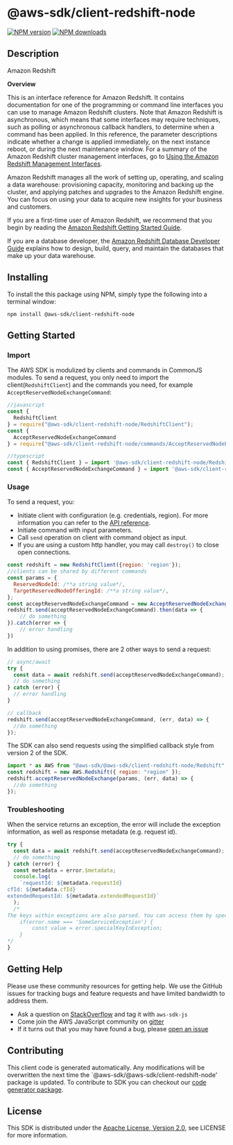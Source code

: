 # @aws-sdk/client-redshift-node

[![NPM version](https://img.shields.io/npm/v/@aws-sdk/client-redshift-node/preview.svg)](https://www.npmjs.com/package/@aws-sdk/client-redshift-node)
[![NPM downloads](https://img.shields.io/npm/dm/@aws-sdk/client-redshift-node.svg)](https://www.npmjs.com/package/@aws-sdk/client-redshift-node)

## Description

<fullname>Amazon Redshift</fullname> <p> <b>Overview</b> </p> <p>This is an interface reference for Amazon Redshift. It contains documentation for one of the programming or command line interfaces you can use to manage Amazon Redshift clusters. Note that Amazon Redshift is asynchronous, which means that some interfaces may require techniques, such as polling or asynchronous callback handlers, to determine when a command has been applied. In this reference, the parameter descriptions indicate whether a change is applied immediately, on the next instance reboot, or during the next maintenance window. For a summary of the Amazon Redshift cluster management interfaces, go to <a href="https://docs.aws.amazon.com/redshift/latest/mgmt/using-aws-sdk.html">Using the Amazon Redshift Management Interfaces</a>.</p> <p>Amazon Redshift manages all the work of setting up, operating, and scaling a data warehouse: provisioning capacity, monitoring and backing up the cluster, and applying patches and upgrades to the Amazon Redshift engine. You can focus on using your data to acquire new insights for your business and customers.</p> <p>If you are a first-time user of Amazon Redshift, we recommend that you begin by reading the <a href="https://docs.aws.amazon.com/redshift/latest/gsg/getting-started.html">Amazon Redshift Getting Started Guide</a>.</p> <p>If you are a database developer, the <a href="https://docs.aws.amazon.com/redshift/latest/dg/welcome.html">Amazon Redshift Database Developer Guide</a> explains how to design, build, query, and maintain the databases that make up your data warehouse. </p>

## Installing

To install the this package using NPM, simply type the following into a terminal window:

```
npm install @aws-sdk/client-redshift-node
```

## Getting Started

### Import

The AWS SDK is modulized by clients and commands in CommonJS modules. To send a request, you only need to import the client(`RedshiftClient`) and the commands you need, for example `AcceptReservedNodeExchangeCommand`:

```javascript
//javascript
const {
  RedshiftClient
} = require("@aws-sdk/client-redshift-node/RedshiftClient");
const {
  AcceptReservedNodeExchangeCommand
} = require("@aws-sdk/client-redshift-node/commands/AcceptReservedNodeExchangeCommand");
```

```javascript
//typescript
const { RedshiftClient } = import '@aws-sdk/client-redshift-node/RedshiftClient';
const { AcceptReservedNodeExchangeCommand } = import '@aws-sdk/client-redshift-node/commands/AcceptReservedNodeExchangeCommand';
```

### Usage

To send a request, you:

- Initiate client with configuration (e.g. credentials, region). For more information you can refer to the [API reference][].
- Initiate command with input parameters.
- Call `send` operation on client with command object as input.
- If you are using a custom http handler, you may call `destroy()` to close open connections.

```javascript
const redshift = new RedshiftClient({region: 'region'});
//clients can be shared by different commands
const params = {
  ReservedNodeId: /**a string value*/,
  TargetReservedNodeOfferingId: /**a string value*/,
};
const acceptReservedNodeExchangeCommand = new AcceptReservedNodeExchangeCommand(params);
redshift.send(acceptReservedNodeExchangeCommand).then(data => {
    // do something
}).catch(error => {
    // error handling
})
```

In addition to using promises, there are 2 other ways to send a request:

```javascript
// async/await
try {
  const data = await redshift.send(acceptReservedNodeExchangeCommand);
  // do something
} catch (error) {
  // error handling
}
```

```javascript
// callback
redshift.send(acceptReservedNodeExchangeCommand, (err, data) => {
  //do something
});
```

The SDK can also send requests using the simplified callback style from version 2 of the SDK.

```javascript
import * as AWS from "@aws-sdk/@aws-sdk/client-redshift-node/Redshift";
const redshift = new AWS.Redshift({ region: "region" });
redshift.acceptReservedNodeExchange(params, (err, data) => {
  //do something
});
```

### Troubleshooting

When the service returns an exception, the error will include the exception information, as well as response metadata (e.g. request id).

```javascript
try {
  const data = await redshift.send(acceptReservedNodeExchangeCommand);
  // do something
} catch (error) {
  const metadata = error.$metadata;
  console.log(
    `requestId: ${metadata.requestId}
cfId: ${metadata.cfId}
extendedRequestId: ${metadata.extendedRequestId}`
  );
  /*
The keys within exceptions are also parsed. You can access them by specifying exception names:
    if(error.name === 'SomeServiceException') {
        const value = error.specialKeyInException;
    }
*/
}
```

## Getting Help

Please use these community resources for getting help. We use the GitHub issues for tracking bugs and feature requests and have limited bandwidth to address them.

- Ask a question on [StackOverflow](https://stackoverflow.com/questions/tagged/aws-sdk-js) and tag it with `aws-sdk-js`
- Come join the AWS JavaScript community on [gitter](https://gitter.im/aws/aws-sdk-js-v3)
- If it turns out that you may have found a bug, please [open an issue](https://github.com/aws/aws-sdk-js-v3/issues)

## Contributing

This client code is generated automatically. Any modifications will be overwritten the next time the `@aws-sdk/@aws-sdk/client-redshift-node' package is updated. To contribute to SDK you can checkout our [code generator package][].

## License

This SDK is distributed under the
[Apache License, Version 2.0](http://www.apache.org/licenses/LICENSE-2.0),
see LICENSE for more information.

[code generator package]: https://github.com/aws/aws-sdk-js-v3/tree/master/packages/service-types-generator
[api reference]: https://docs.aws.amazon.com/AWSJavaScriptSDK/latest/

